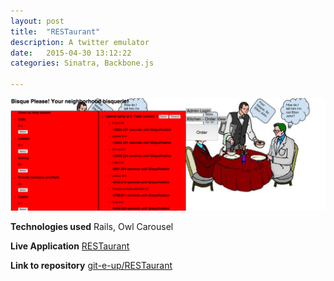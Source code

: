 ```yaml
---
layout: post
title:  "RESTaurant"
description: A twitter emulator
date:   2015-04-30 13:12:22
categories: Sinatra, Backbone.js

---
```


<img src= "https://raw.githubusercontent.com/git-e-up/RESTaurant/master/screenshot.png" alt= 'RESTaurant image'>

**Technologies used**
Rails, Owl Carousel

**Live Application**
<a href="https://rest-aurant.herokuapp.com/" target="_blank">RESTaurant</a>

**Link to repository**
<a href="https://github.com/git-e-up/RESTaurant" target="_blank">git-e-up/RESTaurant</a>
